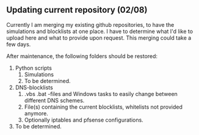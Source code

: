##  Updating current repository (02/08)

Currently I am merging my existing github repositories, to have the simulations and blocklists at one place. 
I have to determine what I'd like to upload here and what to provide upon request.
This merging could take a few days.

After maintenance, the following folders should be restored:

1. Python scripts
   1. Simulations
   2. To be determined.
2. DNS-blocklists
   1. .vbs .bat -files and Windows tasks to easily change between different DNS schemes. 
   2. File(s) containing the current blocklists, whitelists not provided anymore.
   3. Optionally iptables and pfsense configurations.
3. To be determined.
